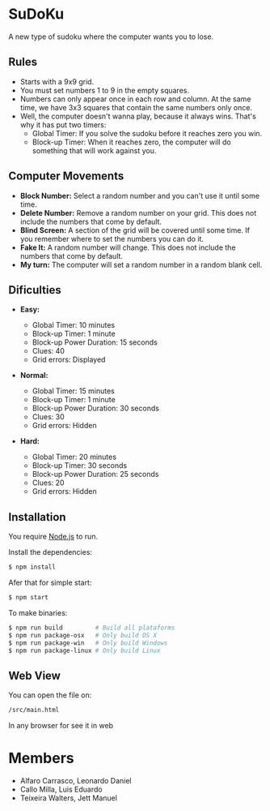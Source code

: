 # SuDoKu

A new type of sudoku where the computer wants you to lose.

## Rules

- Starts with a 9x9 grid.
- You must set numbers 1 to 9 in the empty squares.
- Numbers can only appear once in each row and column. At the same time, we have 3x3 squares that contain the same numbers only once.
- Well, the computer doesn't wanna play, because it always wins. That's why it has put two timers:
  - Global Timer: If you solve the sudoku before it reaches zero you win.
  - Block-up Timer: When it reaches zero, the computer will do something that will work against you.

## Computer Movements

- **Block Number:** Select a random number and you can't use it until some time.
- **Delete Number:** Remove a random number on your grid. This does not include the numbers that come by default.
- **Blind Screen:** A section of the grid will be covered until some time. If you remember where to set the numbers you can do it.
- **Fake It:** A random number will change. This does not include the numbers that come by default.
- **My turn:** The computer will set a random number in a random blank cell.

## Dificulties

- **Easy:**
  - Global Timer: 10 minutes
  - Block-up Timer: 1 minute
  - Block-up Power Duration: 15 seconds
  - Clues: 40
  - Grid errors: Displayed

- **Normal:**
  - Global Timer: 15 minutes
  - Block-up Timer: 1 minute
  - Block-up Power Duration: 30 seconds
  - Clues: 30
  - Grid errors: Hidden

- **Hard:**
  - Global Timer: 20 minutes
  - Block-up Timer: 30 seconds
  - Block-up Power Duration: 25 seconds
  - Clues: 20
  - Grid errors: Hidden


## Installation

You require [Node.js](https://nodejs.org/) to run.

Install the dependencies:

```sh
$ npm install
```

Afer that for simple start:

```sh
$ npm start
```

To make binaries:

```sh
$ npm run build         # Build all plataforms
$ npm run package-osx   # Only build OS X 
$ npm run package-win   # Only build Windows
$ npm run package-linux # Only build Linux
```

## Web View

You can open the file on:

```sh
/src/main.html
```

In any browser for see it in web

# Members

- Alfaro Carrasco, Leonardo Daniel
- Callo Milla, Luis Eduardo
- Teixeira Walters, Jett Manuel